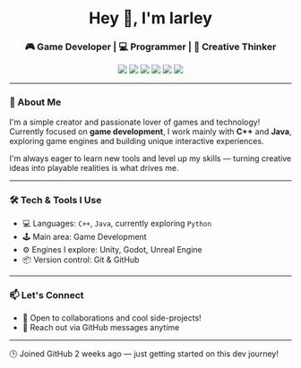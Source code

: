 <h1 align="center">Hey 👋, I'm Iarley</h1>
<h3 align="center">🎮 Game Developer | 💻 Programmer | 🧠 Creative Thinker</h3>

<p align="center">
  <img src="https://img.shields.io/badge/Windows-0078D6?style=for-the-badge&logo=windows&logoColor=white"/>
  <img src="https://img.shields.io/badge/C++-00599C?style=for-the-badge&logo=c%2B%2B&logoColor=white"/>
  <img src="https://img.shields.io/badge/Java-007396?style=for-the-badge&logo=java&logoColor=white"/>
  <img src="https://img.shields.io/badge/Game_Dev-FF4500?style=for-the-badge&logo=unity&logoColor=white"/>
  <img src="https://img.shields.io/badge/Game_Engine-Creator?style=for-the-badge&color=blueviolet"/>
  <img src="https://img.shields.io/badge/GitHub-181717?style=for-the-badge&logo=github&logoColor=white"/>
</p>

---

### 👾 About Me

I'm a simple creator and passionate lover of games and technology!  
Currently focused on **game development**, I work mainly with **C++** and **Java**, exploring game engines and building unique interactive experiences.

I'm always eager to learn new tools and level up my skills — turning creative ideas into playable realities is what drives me.

---

### 🛠️ Tech & Tools I Use

- 💻 Languages: `C++`, `Java`, currently exploring `Python`
- 🕹️ Main area: Game Development
- ⚙️ Engines I explore: Unity, Godot, Unreal Engine
- 📦 Version control: Git & GitHub

---

### 📫 Let's Connect

- 💬 Open to collaborations and cool side-projects!
- 📧 Reach out via GitHub messages anytime

---

🕒 Joined GitHub 2 weeks ago — just getting started on this dev journey!
